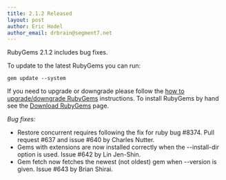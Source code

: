 ```yaml
---
title: 2.1.2 Released
layout: post
author: Eric Hodel
author_email: drbrain@segment7.net
---
```


RubyGems 2.1.2 includes bug fixes.

To update to the latest RubyGems you can run:

    gem update --system

If you need to upgrade or downgrade please follow the [how to upgrade/downgrade
RubyGems][upgrading] instructions.  To install RubyGems by hand see the
[Download RubyGems][download] page.

_Bug fixes:_

* Restore concurrent requires following the fix for ruby bug #8374.  Pull request #637 and issue #640 by Charles Nutter.
* Gems with extensions are now installed correctly when the --install-dir option is used.  Issue #642 by Lin Jen-Shin.
* Gem fetch now fetches the newest (not oldest) gem when --version is given. Issue #643 by Brian Shirai.

[download]: https://rubygems.org/pages/download
[upgrading]: http://rubygems.rubyforge.org/rubygems-update/UPGRADING_rdoc.html

